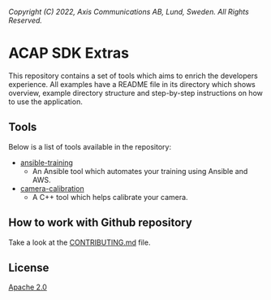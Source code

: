*Copyright (C) 2022, Axis Communications AB, Lund, Sweden. All Rights Reserved.*

# ACAP SDK Extras

This repository contains a set of tools which aims to enrich the developers experience. All examples have a README file in its directory which shows overview, example directory structure and step-by-step instructions on how to use the application.

## Tools

Below is a list of tools available in the repository:

- [ansible-training](./ansible-training/)
  - An Ansible tool which automates your training using Ansible and AWS.
- [camera-calibration](./camera-calibration/)
  - A C++ tool which helps calibrate your camera.

## How to work with Github repository

Take a look at the [CONTRIBUTING.md](CONTRIBUTING.md) file.

## License

[Apache 2.0](LICENSE)

